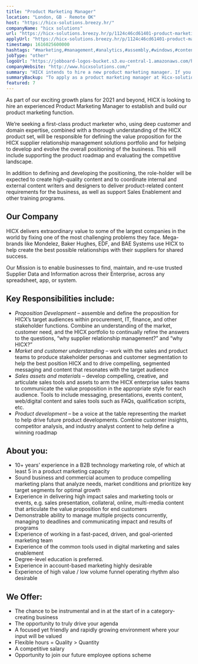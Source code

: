 ```yaml
---
title: "Product Marketing Manager"
location: "London, GB - Remote OK"
host: "https://hicx-solutions.breezy.hr/"
companyName: "hicx solutions"
url: "https://hicx-solutions.breezy.hr/p/1124c46cd61401-product-marketing-manager"
applyUrl: "https://hicx-solutions.breezy.hr/p/1124c46cd61401-product-marketing-manager/apply"
timestamp: 1616025600000
hashtags: "#marketing,#management,#analytics,#assembly,#windows,#content,#sales,#ui/ux,#operations,#analysis"
jobType: "other"
logoUrl: "https://jobboard-logos-bucket.s3.eu-central-1.amazonaws.com/hicx-solutions"
companyWebsite: "http://www.hicxsolutions.com/"
summary: "HICX intends to hire a new product marketing manager. If you have 10+ years’ experience in a B2B technology marketing role, of which at least 5 in a product marketing capacity, consider applying."
summaryBackup: "To apply as a product marketing manager at Hicx-solutions, you preferably need to have some knowledge of: #marketing, #sales, #management."
featured: 7
---
```


As part of our exciting growth plans for 2021 and beyond, HICX is looking to hire an experienced Product Marketing Manager to establish and build our product marketing function.

We’re seeking a first-class product marketer who, using deep customer and domain expertise, combined with a thorough understanding of the HICX product set, will be responsible for defining the value proposition for the HICX supplier relationship management solutions portfolio and for helping to develop and evolve the overall positioning of the business. This will include supporting the product roadmap and evaluating the competitive landscape.

In addition to defining and developing the positioning, the role-holder will be expected to create high-quality content and to coordinate internal and external content writers and designers to deliver product-related content requirements for the business, as well as support Sales Enablement and other training programs.

## Our Company

HICX delivers extraordinary value to some of the largest companies in the world by fixing one of the most challenging problems they face. Mega-brands like Mondelez, Baker Hughes, EDF, and BAE Systems use HICX to help create the best possible relationships with their suppliers for shared success.

Our Mission is to enable businesses to find, maintain, and re-use trusted Supplier Data and Information across their Enterprise, across any spreadsheet, app, or system.

## Key Responsibilities include:

*   _Proposition Development_ – assemble and define the proposition for HICX’s target audiences within procurement, IT, finance, and other stakeholder functions. Combine an understanding of the market, customer need, and the HICX portfolio to continually refine the answers to the questions, “why supplier relationship management?” and “why HICX?”
*   _Market and customer understanding_ – work with the sales and product teams to produce stakeholder personas and customer segmentation to help the best position HICX and to drive compelling, segmented messaging and content that resonates with the target audience
*   _Sales assets and materials_ – develop compelling, creative, and articulate sales tools and assets to arm the HICX enterprise sales teams to communicate the value proposition in the appropriate style for each audience. Tools to include messaging, presentations, events content, web/digital content and sales tools such as FAQs, qualification scripts, etc.
*   _Product development_ – be a voice at the table representing the market to help drive future product developments. Combine customer insights, competitor analysis, and industry analyst content to help define a winning roadmap

## About you:

*   10+ years’ experience in a B2B technology marketing role, of which at least 5 in a product marketing capacity
*   Sound business and commercial acumen to produce compelling marketing plans that analyze needs, market conditions and prioritize key target segments for optimal growth
*   Experience in delivering high impact sales and marketing tools or events, e.g. sales presentation, collateral, online, multi-media content that articulate the value proposition for end customers
*   Demonstrable ability to manage multiple projects concurrently, managing to deadlines and communicating impact and results of programs
*   Experience of working in a fast-paced, driven, and goal-oriented marketing team
*   Experience of the common tools used in digital marketing and sales enablement
*   Degree-level education is preferred.
*   Experience in account-based marketing highly desirable
*   Experience of high value / low volume funnel operating rhythm also desirable

## We Offer:

*   The chance to be instrumental and in at the start of in a category-creating business
*   The opportunity to truly drive your agenda
*   A focused yet friendly and rapidly growing environment where your input will be valued
*   Flexible hours = Quality > Quantity
*   A competitive salary
*   Opportunity to join our future employee options scheme
